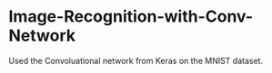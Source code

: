 # Image-Recognition-with-Conv-Network

Used the Convoluational network from Keras on the MNIST dataset.
